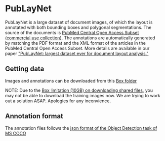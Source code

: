 # PubLayNet

PubLayNet is a large dataset of document images, of which the layout is annotated with both bounding boxes and polygonal segmentations. The source of the documents is [PubMed Central Open Access Subset (commercial use collection)](https://www.ncbi.nlm.nih.gov/pmc/tools/openftlist/). The annotations are automatically generated by matching the PDF format and the XML format of the articles in the PubMed Central Open Access Subset. More details are available in our paper ["PubLayNet: largest dataset ever for document layout analysis."](https://arxiv.org/abs/1908.07836)

## Getting data

Images and annotations can be downloaded from this [Box folder](https://ibm.box.com/s/ph19ku47eahazje4caijlmnmcwa20v9o)

NOTE: Due to the [Box limitation (10GB) on downloading shared files](https://community.box.com/t5/How-to-Guides-for-Account/Understand-How-Box-Measures-Bandwidth-Usage/ta-p/44), you may not be able to download the training images now. We are trying to work out a solution ASAP. Apologies for any inconvience.

## Annotation format

The annotation files follows the [json format of the Object Detection task of MS COCO](http://cocodataset.org/#format-data)
